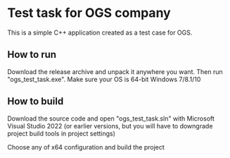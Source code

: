 # Test task for OGS company

This is a simple C++ application created as a test case for OGS.

## How to run

Download the release archive and unpack it anywhere you want. Then run "ogs_test_task.exe". Make sure your OS is 64-bit Windows 7/8.1/10

## How to build

Download the source code and open "ogs_test_task.sln" with Microsoft Visual Studio 2022 (or earlier versions, but you will have to downgrade project 
build tools in project settings)

Choose any of x64 configuration and build the project
